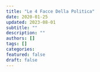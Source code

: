 ```yaml
---
title: "Le 4 Facce Della Politica"
date: 2020-01-25
updated: 2023-08-01
subtitle: ""
description: ""
authors: []
tags: []
categories:
featured: false
draft: false
---
```

